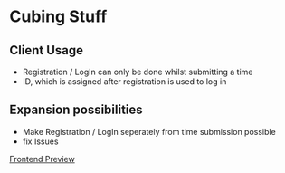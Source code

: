 # Cubing Stuff

## Client Usage
- Registration / LogIn can only be done whilst submitting a time
- ID, which is assigned after registration is used to log in

## Expansion possibilities
- Make Registration / LogIn seperately from time submission possible
- fix Issues

[Frontend Preview](https://memeToasty.github.io/cubing-stuff/index.html)
